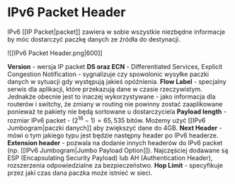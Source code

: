 # IPv6 Packet Header
IPv6 [[IP Packet|packet]] zawiera w sobie wszystkie niezbędne informacje by móc dostarczyć paczkę danych ze źródła do destynacji.

![[IPv6 Packet Header.png|600]]

**Version** - wersja IP packet
**DS oraz ECN** - Differentiated Services, Explicit Congestion Notification - sygnalizuje czy spowolonic wysyłke paczki danych w sytuacji gdy występują jakieś opóźnienia.
**Flow Label** - specjalny serwis dla aplikacji, które przekazują dane w czasie rzeczywistym. Jednakże obecnie jest to inaczej wykorzystywane - jako informacja dla routerów i switchy, że zmiany w routing nie powinny zostać zaaplikowane ponieważ te pakiety nie będą sortowane u dostarczyciela
**Payload length** - rozmiar IPv6 packet - $(2^{16}-1) = 65,535$ bitów. Możemy użyć [[IPv6 Jumbogram|paczki danych]] aby zwiększyć dane do 4GB.
**Next Header** - mówi o tym jakiego typu jest będzie następny header po IPv6 headerze.
**Extension header** - pozwala na dodanie innych headerów do IPv6 packet (np. [[IPv6 Jumbogram|Jumbo Payload Option]]). Najczęściej dodawane są ESP (Encapsulating Security Payload) lub AH (Authentication Header), rozszerzenia odpowiedzialne za bezpieczeństwo.
**Hop Limit** - specyfikuje przez jaki czas dana paczka może istnieć w sieci.